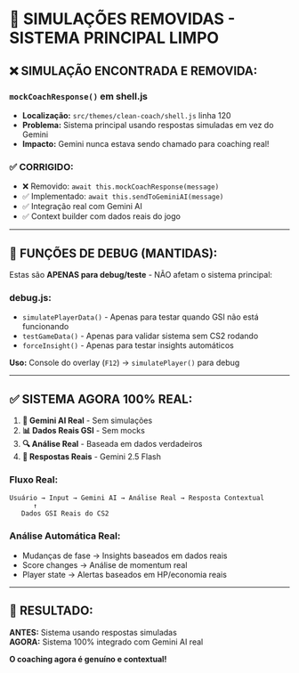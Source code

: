 # 🚨 SIMULAÇÕES REMOVIDAS - SISTEMA PRINCIPAL LIMPO

## ❌ **SIMULAÇÃO ENCONTRADA E REMOVIDA:**

### **`mockCoachResponse()` em shell.js**
- **Localização:** `src/themes/clean-coach/shell.js` linha 120
- **Problema:** Sistema principal usando respostas simuladas em vez do Gemini
- **Impacto:** Gemini nunca estava sendo chamado para coaching real!

### **✅ CORRIGIDO:**
- ❌ Removido: `await this.mockCoachResponse(message)`
- ✅ Implementado: `await this.sendToGeminiAI(message)`
- ✅ Integração real com Gemini AI
- ✅ Context builder com dados reais do jogo

---

## 🧪 **FUNÇÕES DE DEBUG (MANTIDAS):**

Estas são **APENAS para debug/teste** - NÃO afetam o sistema principal:

### **debug.js:**
- `simulatePlayerData()` - Apenas para testar quando GSI não está funcionando
- `testGameData()` - Apenas para validar sistema sem CS2 rodando
- `forceInsight()` - Apenas para testar insights automáticos

**Uso:** Console do overlay (`F12`) → `simulatePlayer()` para debug

---

## ✅ **SISTEMA AGORA 100% REAL:**

1. **🤖 Gemini AI Real** - Sem simulações
2. **📊 Dados Reais GSI** - Sem mocks
3. **🔍 Análise Real** - Baseada em dados verdadeiros
4. **💬 Respostas Reais** - Gemini 2.5 Flash

### **Fluxo Real:**
```
Usuário → Input → Gemini AI → Análise Real → Resposta Contextual
      ↑
   Dados GSI Reais do CS2
```

### **Análise Automática Real:**
- Mudanças de fase → Insights baseados em dados reais
- Score changes → Análise de momentum real
- Player state → Alertas baseados em HP/economia reais

---

## 🎯 **RESULTADO:**

**ANTES:** Sistema usando respostas simuladas  
**AGORA:** Sistema 100% integrado com Gemini AI real

**O coaching agora é genuíno e contextual!** 
